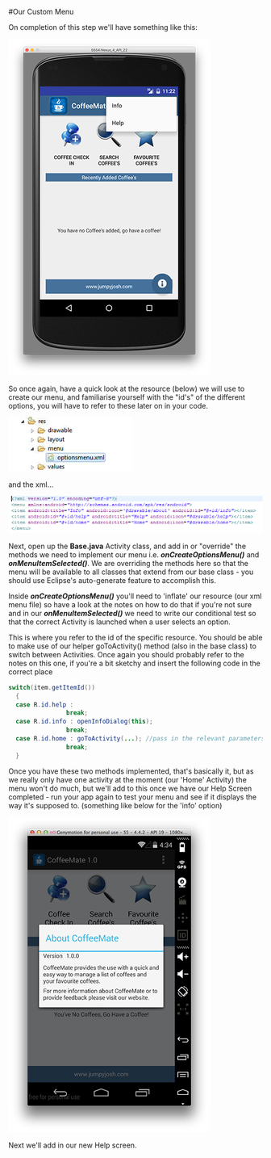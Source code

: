 #Our Custom Menu

On completion of this step we'll have something like this:

![](../img/starterappmenu.png)

So once again, have a quick look at the resource (below) we will use to create our menu, and familiarise yourself with the "id's" of the different options, you will have to refer to these later on in your code.

![](../img/lab205.png)

and the xml...

![](../img/lab206.png)

Next, open up the <b>Base.java</b> Activity class, and add in or "override" the methods we need to implement our menu i.e. <b><i>onCreateOptionsMenu()</i></b> and <b><i>onMenuItemSelected()</i></b>. We are overriding the methods here so that the menu will be available to all classes that extend from our base class - you should use Eclipse's auto-generate feature to accomplish this.

Inside <b><i>onCreateOptionsMenu()</i></b> you'll need to 'inflate' our resource (our xml menu file) so have a look at the notes on how to do that if you're not sure and in our <b><i>onMenuItemSelected()</i></b> we need to write our conditional test so that the correct Activity is launched when a user selects an option. 

This is where you refer to the id of the specific resource. You should be able to make use of our helper goToActivity() method (also in the base class) to switch between Activities.  Once again you should probably refer to the notes on this one, if you're a bit sketchy and insert the following code in the correct place

~~~java
switch(item.getItemId()) 
  {
  case R.id.help : 
                break;
  case R.id.info : openInfoDialog(this);
                break;
  case R.id.home : goToActivity(...); //pass in the relevant parameters 
                break;
  }
~~~

Once you have these two methods implemented, that's basically it, but as we really only have one activity at the moment (our 'Home' Activity) the menu won't do much, but we'll add to this once we have our Help Screen completed - run your app again to test your menu and see if it displays the way it's supposed to. (something like below for the 'info' option)

![](../img/lab207.png)

Next we'll add in our new Help screen.


